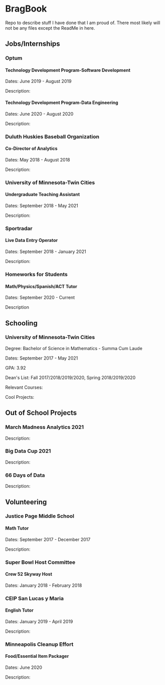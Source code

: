 # BragBook
Repo to describe stuff I have done that I am proud of. There most likely will not be any files except the ReadMe in here.

## Jobs/Internships

### Optum

#### Technology Development Program-Software Development

Dates: June 2019 - August 2019

Description:

#### Technology Development Program-Data Engineering

Dates: June 2020 - August 2020

Description:

### Duluth Huskies Baseball Organization

#### Co-Director of Analytics

Dates: May 2018 - August 2018

Description:

### University of Minnesota-Twin Cities

#### Undergraduate Teaching Assistant

Dates: September 2018 - May 2021

Description:

### Sportradar

#### Live Data Entry Operator

Dates: September 2018 - January 2021

Description:

### Homeworks for Students

#### Math/Physics/Spanish/ACT Tutor

Dates: September 2020 - Current

Description

## Schooling

### University of Minnesota-Twin Cities

Degree: Bachelor of Science in Mathematics - Summa Cum Laude

Dates: September 2017 - May 2021

GPA: 3.92

Dean's List: Fall 2017/2018/2019/2020, Spring 2018/2019/2020

Relevant Courses: 

Cool Projects:

## Out of School Projects

### March Madness Analytics 2021

Description:

### Big Data Cup 2021

Description: 

### 66 Days of Data

Description:

## Volunteering

### Justice Page Middle School

#### Math Tutor

Dates: September 2017 - December 2017

Description:

### Super Bowl Host Committee

#### Crew 52 Skyway Host

Dates: January 2018 - February 2018

### CEIP San Lucas y Maria

#### English Tutor

Dates: January 2019 - April 2019

Description:

### Minneapolis Cleanup Effort

#### Food/Essential Item Packager 

Dates: June 2020

Description: 
